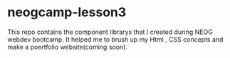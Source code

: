 # neogcamp-lesson3

This repo contains the component librarys that I created during NEOG webdev bootcamp.
It helped me to brush up my Html , CSS concepts and make a poertfolio website(coming soon).
 
